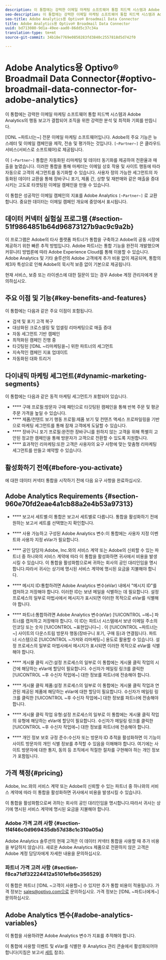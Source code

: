 ```yaml
---
description: 이 통합에는 강력한 이메일 마케팅 소프트웨어 통합 피드백 시스템과 Adobe Analytics의 행동 보고가 결합되어 조직을 위한 강력한 분석 및 최적화 기회를 만듭니다.
seo-description: 이 통합에는 강력한 이메일 마케팅 소프트웨어 통합 피드백 시스템과 Adobe Analytics의 행동 보고가 결합되어 조직을 위한 강력한 분석 및 최적화 기회를 만듭니다.
seo-title: Adobe Analytics용 Optivo® Broadmail Data Connector
title: Adobe Analytics용 Optivo® Broadmail Data Connector
uuid: bd713080-9d1a-49ee-aad0-86dd5c37c34a
translation-type: tm+mt
source-git-commit: 34b18e7769e0850283fd3840c2557818d5d742f0

---
```



# Adobe Analytics용 Optivo® Broadmail Data Connector{#optivo-broadmail-data-connector-for-adobe-analytics}

이 통합에는 강력한 이메일 마케팅 소프트웨어 통합 피드백 시스템과 Adobe Analytics의 행동 보고가 결합되어 조직을 위한 강력한 분석 및 최적화 기회를 만듭니다.

[!DNL ~파트너는~] 전문 이메일 마케팅 소프트웨어입니다. Adobe의 주요 기능은 뉴스레터 및 이메일 캠페인을 제작, 전송 및 평가하는 것입니다. `[~Partner~]` 은 클라우드 서비스(서비스로 소프트웨어)로 제공됩니다.

이 `[~Partner~]` 통합은 자동화된 리마케팅 및 데이터 동기화를 제공하여 전환율과 매출을 높였습니다. 이러한 통합을 통해 마케터는 이메일 상호 작용 및 사이트 행동에 따라 자동으로 고객의 세그먼트를 동기화할 수 있습니다. 사용자 정의 가능한 세그먼트의 자동화된 데이터 교환을 통해 장바구니 포기, 제품 간, 상향 및 재판매와 같은 매출을 증대시키는 고도로 타겟팅된 이메일 캠페인을 만들 수 있습니다.

이 통합은 성공적인 이메일 캠페인의 지표를 Adobe Analytics `[~Partner~]` 로 교환합니다. 중요한 데이터는 이메일 캠페인 개요에 중앙에서 표시됩니다.

## 데이터 커넥터 실험실 프로그램 {#section-51f9864851b64d96873127b9ac9c9a2b}

이 프로그램은 Adobe의 타사 플랫폼 파트너가 통합을 구축하고 Adobe의 공동 시장에 제공하기 위한 빠른 추적 방법입니다. Adobe 파트너는 통합 기능을 완전히 개발했으며 커뮤니티 방법론에 따라 Adobe Experience Cloud를 통해 이용할 수 있습니다. Adobe Analytics 및 기타 솔루션의 Adobe 고객에게 추가 비용 없이 제공되며, 통합의 제3자 특성으로 인해 Adobe의 묵시적 보증 없이 기본으로 제공됩니다.

현재 서비스, 보증 또는 라이센스에 대한 질문이 있는 경우 Adobe 계정 관리자에게 문의하십시오.

## 주요 이점 및 기능{#key-benefits-and-features}

이 통합에는 다음과 같은 주요 이점이 포함됩니다.

* 검색 및 포기 고객 복구
* 대상화된 크로스셀링 및 업셀링 리마케팅으로 매출 증대
* 자동 세그먼트 기반 캠페인
* 최적화된 캠페인 진행 중
* 타깃팅된 [!DNL ~리마케팅을~] 위한 파트너의 세그먼트
* 지속적인 캠페인 지표 업데이트
* 자동화된 대화 트리거

## 다이내믹 마케팅 세그먼트{#dynamic-marketing-segments}

이 통합에는 다음과 같은 동적 마케팅 세그먼트가 포함되어 있습니다.

* **** 구매 프로필:방문자 구매 패턴으로 타깃팅된 캠페인을 통해 반복 주문 및 평균 주문 가격을 높일 수 있습니다.
* **** 제품/컨텐트 보기 행동 프로필:제품 보기 및 컨텐츠 액세스 프로파일링을 기반으로 마케팅 세그먼트를 통해 잠재 고객에게 도달할 수 있습니다.
* **** 장바구니 포기 프로필:완전한 장바구니를 원하지 않는 고객을 위해 특별히 고안된 정교한 캠페인을 통해 방문자가 고객으로 전환할 수 있도록 지원합니다.
* **** 효과적인 리마케팅:또한 고객은 사용자의 요구 사항에 맞는 맞춤형 리마케팅 세그먼트를 만들고 예약할 수 있습니다.

## 활성화하기 전에{#before-you-activate}

에 대한 데이터 커넥터 통합을 시작하기 전에 다음 요구 사항을 완료하십시오.

## Adobe Analytics Requirements {#section-960e70fd2eae4a1cb88a2e4b53a97313}

* **** 보고서 세트별:이 통합은 보고서 세트별로 다릅니다. 통합을 활성화하기 전에 원하는 보고서 세트를 선택했는지 확인합니다.
* **** 사용 가능하고 구성된 Adobe Analytics 변수:이 통합에는 사용자 지정 이벤트와 사용자 지정 eVar가 필요합니다.

* **** 공인 담당자:Adobe, Inc.와의 서비스 계약 또는 Adobe의 신뢰할 수 있는 파트너 중 하나와의 서비스 계약에 따라 이 통합을 활성화하면 귀사에서 비용을 발생시킬 수 있습니다. 이 통합을 활성화함으로써 귀하는 회사의 공인 대리인임을 명시합니다.따라서 귀사는 상기에 명시된 서비스 계약에 명시된 요금을 지불해야 합니다.
* **** 메시지 ID:통합하려면 Adobe Analytics 변수(eVar) 내에서 "메시지 ID"를 캡처하고 저장해야 합니다. 이러한 ID는 보낸 메일을 식별하는 데 필요합니다. 설정 프로세스의 일부로 마법사에서 메시지가 표시되면 이러한 목적으로 eVar를 식별해야 합니다.
* **** 파트너:통합하려면 Adobe Analytics 변수(eVar) [!UICONTROL ~에~] 파트너를 캡처하고 저장해야 합니다. 이 ID는 파트너 시스템에서 보낸 이메일 주소의 인코딩 또는 숫자 [!UICONTROL ~표현입니다~] . 이 [!UICONTROL ~파트너는~] 사이트의 다운스트림 방문자 행동(장바구니 포기, 구매 등)과 연결됩니다. 파트너 시스템으로 [!UICONTROL ~가져와 리마케팅~] 용도로 활용할 수 있습니다. 설정 프로세스의 일부로 마법사에서 메시지가 표시되면 이러한 목적으로 eVar를 식별해야 합니다.
* **** 게시물 클릭 시간:설정 프로세스의 일부로 이 통합에는 게시물 클릭 작업의 시간에 해당하는 eVar에 할당이 필요합니다. 수신자가 메일링 링크를 클릭한 [!UICONTROL ~후 수신자 작업에~] 대한 정보를 파트너에 전송해야 합니다.

* **** 게시물 클릭 제품:설정 프로세스의 일부로 이 통합에는 게시물 클릭 작업과 연관된 제공된 제품에 해당하는 eVar에 대한 할당이 필요합니다. 수신자가 메일링 링크를 클릭한 [!UICONTROL ~후 수신자 작업에~] 대한 정보를 파트너에 전송해야 합니다.

* **** 게시물 클릭 작업 유형:설정 프로세스의 일부로 이 통합에는 게시물 클릭 작업의 유형에 해당하는 eVar에 할당이 필요합니다. 수신자가 메일링 링크를 클릭한 [!UICONTROL ~후 수신자 작업에~] 대한 정보를 파트너에 전송해야 합니다.

* **** 개인 정보 보호 규정 준수:수신자 또는 방문자 ID 추적을 활성화하면 이 기능이 사이트 방문자의 개인 식별 정보를 추적할 수 있음을 이해해야 합니다. 여기에는 사이트 방문자에 대한 통지, 동의 등 조직에서 적절한 절차를 구현해야 하는 개인 정보가 포함됩니다.

## 가격 책정{#pricing}

Adobe, Inc.와의 서비스 계약 또는 Adobe의 신뢰할 수 있는 파트너 중 하나와의 서비스 계약에 따라 이 통합을 활성화하면 귀사에서 비용을 발생시킬 수 있습니다.

이 통합을 활성화함으로써 귀하는 회사의 공인 대리인임을 명시합니다.따라서 귀사는 상기에 명시된 서비스 계약에 명시된 요금을 지불해야 합니다.

### Adobe 가격 고려 사항 {#section-1f4f46c0d969435db57d38c1c310a05a}

Adobe Analytics 솔루션의 현재 고객은 이 데이터 커넥터 통합을 사용할 때 추가 비용을 부담하지 않습니다. 새로운 Adobe Analytics 제품으로 전환하지 않은 고객은 Adobe 계정 담당자에게 자세한 내용을 문의하십시오.

### 파트너 가격 고려 사항 {#section-f8ca71df32224412a5101efb6e356529}

이 통합은 파트너 [!DNL ~고객이 사용할~] 수 있지만 추가 통합 비용이 적용됩니다. 가격 정보는 sales@optivo.com으로 문의하십시오. 가격 정보는 [!DNL ~파트너에게~] 문의하십시오.

## Adobe Analytics 변수{#adobe-analytics-variables}

이 통합을 사용하려면 Adobe Analytics 변수가 지표를 추적해야 합니다.

이 통합에 사용할 이벤트 및 eVar를 식별한 후 Analytics 관리 콘솔에서 활성화되어야 합니다(지침은 보고서 [세트](https://docs.adobe.com/content/help/en/analytics/admin/manage-report-suites/report-suites-admin.html) 참조).